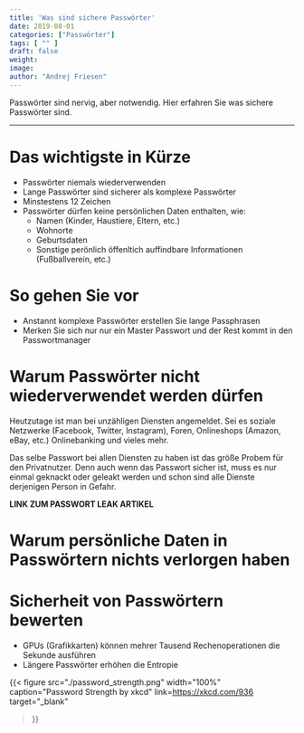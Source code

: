 ```yaml
---
title: 'Was sind sichere Passwörter'
date: 2019-08-01
categories: ["Passwörter"]
tags: [ "" ]
draft: false
weight:
image:
author: "Andrej Friesen"
---
```


Passwörter sind nervig, aber notwendig.
Hier erfahren Sie was sichere Passwörter sind.


<!---more-->
---

# Das wichtigste in Kürze

* Passwörter niemals wiederverwenden
* Lange Passwörter sind sicherer als komplexe Passwörter
* Minstestens 12 Zeichen
* Passwörter dürfen keine persönlichen Daten enthalten, wie:
  * Namen (Kinder, Haustiere, Eltern, etc.)
  * Wohnorte
  * Geburtsdaten
  * Sonstige perönlich öffenltich auffindbare Informationen (Fußballverein, etc.)

# So gehen Sie vor

* Anstannt komplexe Passwörter erstellen Sie lange Passphrasen
* Merken Sie sich nur nur ein Master Passwort und der Rest kommt in den Passwortmanager


# Warum Passwörter nicht wiederverwendet werden dürfen

Heutzutage ist man bei unzähligen Diensten angemeldet.
Sei es soziale Netzwerke (Facebook, Twitter, Instagram), Foren, Onlineshops (Amazon, eBay, etc.) Onlinebanking und vieles mehr.

Das selbe Passwort bei allen Diensten zu haben ist das größe Probem für den Privatnutzer. Denn auch wenn das Passwort sicher ist, muss es nur einmal geknackt oder geleakt werden und schon sind alle Dienste derjenigen Person in Gefahr.


**LINK ZUM PASSWORT LEAK ARTIKEL**



# Warum persönliche Daten in Passwörtern nichts verlorgen haben



# Sicherheit von Passwörtern bewerten

* GPUs (Grafikkarten) können mehrer Tausend Rechenoperationen die Sekunde ausführen
* Längere Passwörter erhöhen die Entropie

{{< figure src="./password_strength.png"
width="100%"
caption="Password Strength by xkcd"
link=https://xkcd.com/936
target="_blank"
 >}}



